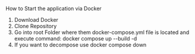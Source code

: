 How to Start the application via Docker

1. Download Docker
2. Clone Repository
3. Go into root Folder where them docker-compose.yml file is located and execute command: docker compose up --build -d
4. If you want to decompose use docker compose down
